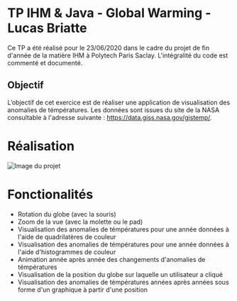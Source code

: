 # TP IHM & Java - Global Warming - Lucas Briatte

Ce TP a été réalisé pour le 23/06/2020 dans le cadre du projet de fin d'année de la matière IHM à Polytech Paris Saclay.
L'intégralité du code est commenté et documenté.

## Objectif

L’objectif de cet exercice est de réaliser une application de visualisation des anomalies de témpératures.
Les données sont issues du site de la NASA consultable à l'adresse suivante :  https://data.giss.nasa.gov/gistemp/.

# Réalisation

![Image du projet](https://i.imgur.com/PksBaIy.png)

# Fonctionalités

- Rotation du globe (avec la souris)
- Zoom de la vue (avec la molette ou le pad)
- Visualisation des anomalies de témpératures pour une année données à l'aide de quadrilatères de couleur
- Visualisation des anomalies de témpératures pour une année données à l'aide d'histogrammes de couleur
- Animation année après année des changements d'anomalies de témpératures
- Visualisation de la position du globe sur laquelle un utilisateur a cliqué
- Visualisation des anomalies de témpératures années après années sous forme d'un graphique à partir d'une position
